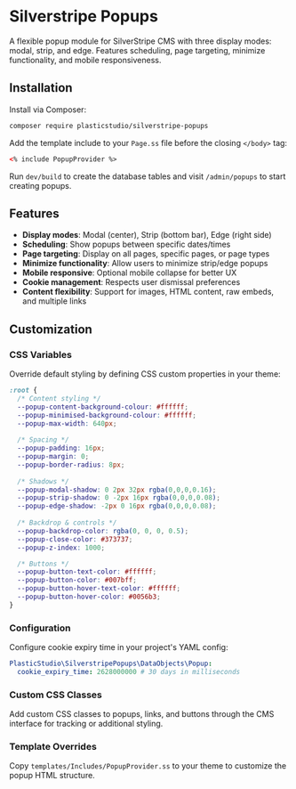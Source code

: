 # Silverstripe Popups

A flexible popup module for SilverStripe CMS with three display modes: modal, strip, and edge. Features scheduling, page targeting, minimize functionality, and mobile responsiveness.

## Installation

Install via Composer:

```bash
composer require plasticstudio/silverstripe-popups
```

Add the template include to your `Page.ss` file before the closing `</body>` tag:

```html
<% include PopupProvider %>
```

Run `dev/build` to create the database tables and visit `/admin/popups` to start creating popups.

## Features

- **Display modes**: Modal (center), Strip (bottom bar), Edge (right side)
- **Scheduling**: Show popups between specific dates/times
- **Page targeting**: Display on all pages, specific pages, or page types
- **Minimize functionality**: Allow users to minimize strip/edge popups
- **Mobile responsive**: Optional mobile collapse for better UX
- **Cookie management**: Respects user dismissal preferences
- **Content flexibility**: Support for images, HTML content, raw embeds, and multiple links

## Customization

### CSS Variables

Override default styling by defining CSS custom properties in your theme:

```css
:root {
  /* Content styling */
  --popup-content-background-colour: #ffffff;
  --popup-minimised-background-colour: #ffffff; 
  --popup-max-width: 640px;
  
  /* Spacing */
  --popup-padding: 16px;
  --popup-margin: 0;
  --popup-border-radius: 8px;
  
  /* Shadows */
  --popup-modal-shadow: 0 2px 32px rgba(0,0,0,0.16);
  --popup-strip-shadow: 0 -2px 16px rgba(0,0,0,0.08);
  --popup-edge-shadow: -2px 0 16px rgba(0,0,0,0.08);
  
  /* Backdrop & controls */
  --popup-backdrop-color: rgba(0, 0, 0, 0.5);
  --popup-close-color: #373737;
  --popup-z-index: 1000;

  /* Buttons */
  --popup-button-text-color: #ffffff;
  --popup-button-color: #007bff;
  --popup-button-hover-text-color: #ffffff;
  --popup-button-hover-color: #0056b3;
}
```

### Configuration

Configure cookie expiry time in your project's YAML config:

```yaml
PlasticStudio\SilverstripePopups\DataObjects\Popup:
  cookie_expiry_time: 2628000000 # 30 days in milliseconds
```

### Custom CSS Classes

Add custom CSS classes to popups, links, and buttons through the CMS interface for tracking or additional styling.

### Template Overrides

Copy `templates/Includes/PopupProvider.ss` to your theme to customize the popup HTML structure.